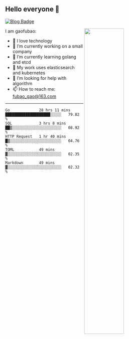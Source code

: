 ## Hello everyone 👋

[![Blog Badge](https://img.shields.io/badge/blog-60k+%20pageview-brightgreen)](https://www.jianshu.com/u/d777ec56a358)

<img align="right" width="50%" src="https://github-readme-stats.vercel.app/api?username=gaofubao&theme=onedark">

I am gaofubao:

- 🔭 I love technology
- 🌱 I’m currently working on a small company
- 👯 I’m currently learning golang and etcd
- 💬 My work uses elasticsearch and kubernetes
- 🤔 I’m looking for help with algorithm
- 📫 How to reach me: fubao_gao@163.com

---


<!--START_SECTION:waka-->
```text
Go             28 hrs 11 mins  ████████████████████░░░░░   79.82 % 
SQL            3 hrs 8 mins    ██▒░░░░░░░░░░░░░░░░░░░░░░   08.92 % 
HTTP Request   1 hr 40 mins    █▒░░░░░░░░░░░░░░░░░░░░░░░   04.76 % 
TOML           49 mins         ▓░░░░░░░░░░░░░░░░░░░░░░░░   02.35 % 
Markdown       49 mins         ▓░░░░░░░░░░░░░░░░░░░░░░░░   02.32 % 
```
<!--END_SECTION:waka-->
